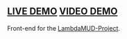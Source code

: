 ## [LIVE DEMO](https://awesome-wozniak-747290.netlify.com/) [VIDEO DEMO](https://youtu.be/d2wGptKFMsw?t=230)

Front-end for the [LambdaMUD-Project](https://github.com/LambdaSchool/LambdaMUD-Project).

